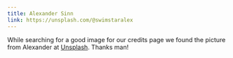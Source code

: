 ```yaml
---
title: Alexander Sinn
link: https://unsplash.com/@swimstaralex
---
```

While searching for a good image for our credits page we found the picture from Alexander at <a href="https://unsplash.com" target="_blank">Unsplash</a>. Thanks man!